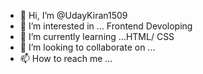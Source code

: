 - 👋 Hi, I’m @UdayKiran1509
- 👀 I’m interested in ... Frontend Devoloping
- 🌱 I’m currently learning ...HTML/ CSS
- 💞️ I’m looking to collaborate on ...
- 📫 How to reach me ...

<!---
UdayKiran1509/UdayKiran1509 is a ✨ special ✨ repository because its `README.md` (this file) appears on your GitHub profile.
You can click the Preview link to take a look at your changes.
--->
